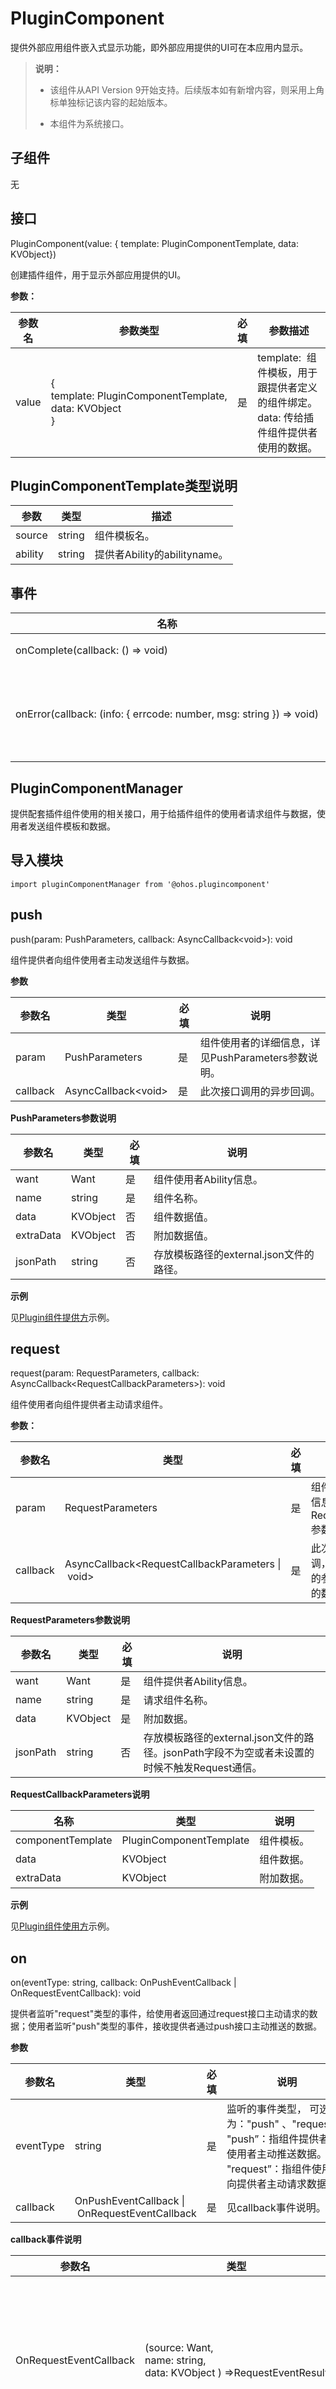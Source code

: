 # PluginComponent

提供外部应用组件嵌入式显示功能，即外部应用提供的UI可在本应用内显示。


>  **说明：**
>
> - 该组件从API Version 9开始支持。后续版本如有新增内容，则采用上角标单独标记该内容的起始版本。
>
> - 本组件为系统接口。


## 子组件

无


## 接口

PluginComponent(value: { template: PluginComponentTemplate, data: KVObject})

创建插件组件，用于显示外部应用提供的UI。

**参数：**

| 参数名 | 参数类型                                                     | 必填 | 参数描述                                                     |
| ------ | ------------------------------------------------------------ | ---- | ------------------------------------------------------------ |
| value  | {<br/>template:&nbsp;PluginComponentTemplate,<br/>data:&nbsp;KVObject<br/>} | 是   | template:&nbsp;&nbsp;组件模板，用于跟提供者定义的组件绑定。<br/>data:&nbsp;传给插件组件提供者使用的数据。 |

## PluginComponentTemplate类型说明

| 参数      | 类型     | 描述                      |
| ------- | ------ | ----------------------- |
| source  | string | 组件模板名。                  |
| ability | string | 提供者Ability的abilityname。 |


## 事件

| 名称                                       | 功能描述                                     |
| ---------------------------------------- | ---------------------------------------- |
| onComplete(callback:&nbsp;()&nbsp;=&gt;&nbsp;void) | 组件加载完成回调。                                |
| onError(callback:&nbsp;(info:&nbsp;{&nbsp;errcode:&nbsp;number,&nbsp;msg:&nbsp;string&nbsp;})&nbsp;=&gt;&nbsp;void) | 组件加载错误回调。<br/>errcode:&nbsp;错误码。<br/>msg:&nbsp;错误信息。 |


## PluginComponentManager

提供配套插件组件使用的相关接口，用于给插件组件的使用者请求组件与数据，使用者发送组件模板和数据。


## 导入模块


```
import pluginComponentManager from '@ohos.plugincomponent'
```


## push

push(param: PushParameters, callback: AsyncCallback&lt;void&gt;): void

组件提供者向组件使用者主动发送组件与数据。

**参数**

| 参数名      | 类型                        | 必填   | 说明                               |
| -------- | ------------------------- | ---- | -------------------------------- |
| param    | PushParameters            | 是    | 组件使用者的详细信息，详见PushParameters参数说明。 |
| callback | AsyncCallback&lt;void&gt; | 是    | 此次接口调用的异步回调。                     |

**PushParameters参数说明**

| 参数名       | 类型       | 必填   | 说明              |
| --------- | -------- | ---- | --------------- |
| want      | Want     | 是    | 组件使用者Ability信息。 |
| name      | string   | 是    | 组件名称。           |
| data      | KVObject | 否    | 组件数据值。          |
| extraData | KVObject | 否    | 附加数据值。          |
| jsonPath | string | 否    |  存放模板路径的external.json文件的路径。       |

**示例**

见[Plugin组件提供方](#组件提供方)示例。


## request

request(param: RequestParameters, callback: AsyncCallback&lt;RequestCallbackParameters&gt;): void

组件使用者向组件提供者主动请求组件。

**参数：**

| 参数名      | 类型                                       | 必填   | 说明                                   |
| -------- | ---------------------------------------- | ---- | ------------------------------------ |
| param    | RequestParameters                        | 是    | 组件模板的详细请求信息，详见RequestParameters参数说明。 |
| callback | AsyncCallback<RequestCallbackParameters&nbsp;\|&nbsp;void&gt; | 是    | 此次请求的异步回调，&nbsp;通过回调接口的参数返回接受请求的数据。  |

**RequestParameters参数说明**

| 参数名  | 类型       | 必填   | 说明              |
| ---- | -------- | ---- | --------------- |
| want | Want     | 是    | 组件提供者Ability信息。 |
| name | string   | 是    | 请求组件名称。         |
| data | KVObject | 是    | 附加数据。           |
| jsonPath | string | 否    |  存放模板路径的external.json文件的路径。jsonPath字段不为空或者未设置的时候不触发Request通信。       |

**RequestCallbackParameters说明**

| 名称                | 类型                      | 说明    |
| ----------------- | ----------------------- | ----- |
| componentTemplate | PluginComponentTemplate | 组件模板。 |
| data              | KVObject                | 组件数据。 |
| extraData         | KVObject                | 附加数据。 |

**示例**

见[Plugin组件使用方](#组件使用方)示例。


## on

on(eventType: string, callback: OnPushEventCallback | OnRequestEventCallback): void

提供者监听"request"类型的事件，给使用者返回通过request接口主动请求的数据；使用者监听"push"类型的事件，接收提供者通过push接口主动推送的数据。

**参数**

| 参数名       | 类型                                       | 必填   | 说明                                       |
| --------- | ---------------------------------------- | ---- | ---------------------------------------- |
| eventType | string                                   | 是    | 监听的事件类型，&nbsp;可选值为："push"&nbsp;、"request"。<br/>"push”：指组件提供者向使用者主动推送数据。<br/>"request”：指组件使用者向提供者主动请求数据。 |
| callback  | OnPushEventCallback&nbsp;\|&nbsp;OnRequestEventCallback | 是    | 见callback事件说明。                           |

**callback事件说明**

| 参数名                    | 类型                                       | 说明                                       |
| ---------------------- | ---------------------------------------- | ---------------------------------------- |
| OnRequestEventCallback | (source:&nbsp;Want,<br/>name:&nbsp;string,<br/>data:&nbsp;KVObject&nbsp;)&nbsp;=>RequestEventResult | 数据请求事件的回调。<br/>source:&nbsp;组件请求方Ability信息。<br/>name:&nbsp;请求组件名称。<br/>data:&nbsp;附加数据。<br/>返回值：&nbsp;请求数据结果。 |
| OnPushEventCallback    | (source:&nbsp;Want,<br/>template:&nbsp;PluginComponentTemplate,<br/>data:&nbsp;KVObject,<br/>extraData:&nbsp;KVObject<br/>)&nbsp;=&gt;&nbsp;void | 接收提供者主动推送的数据。<br/>source:&nbsp;组件提供者Ability信息。<br/>template:&nbsp;组件模板。<br/>data:&nbsp;组件更新数据。<br/>extraData:&nbsp;附加数据。 |

**RequestEventResult类型说明**

| 参数      | 类型     | 说明       |
| --------- | -------- | ---------- |
| template  | string   | 组件名称。 |
| data      | KVObject | 组件数据。 |
| extraData | KVObject | 附加数据。 |

**示例**

见[Plugin组件工具](#plugin组件工具)示例。

**KVObject类型说明**

| 参数   | 类型                                       | 说明                                       |
| ---- | ---------------------------------------- | ---------------------------------------- |
| key  | number&nbsp;\|&nbsp;string&nbsp;\|&nbsp;boolean&nbsp;\|&nbsp;Array&nbsp;\|&nbsp;KVObject | KVObject用[key，value]来存储数据，key是string类型的，value可以是number，string，boolean，数组或者另外的一个KVObject。 |


**external.json文件说明**

external.json文件由开发者创建。external.json中以键值对形式存放组件名称以及对应模板路径。以组件名称name作为关键字，对应模板路径作为值。

**示例**

见[external.json](#externaljson)示例。

## 示例


### 组件使用方


```ts
//PluginUserExample.ets
import plugin from "plugin_component.js"

@Entry
@Component
struct PluginUserExample {
  @StorageLink("plugincount") plugincount: Object[] = [
    { source: 'plugincomponent1', ability: 'com.example.plugin' },
    { source: 'plugintemplate', ability: 'com.example.myapplication' },
    { source: 'plugintemplate', ability: 'com.example.myapplication' }]

  build() {
    Flex({ direction: FlexDirection.Column, alignItems: ItemAlign.Center, justifyContent: FlexAlign.Center }) {
      Text('Hello World')
        .fontSize(50)
        .fontWeight(FontWeight.Bold)
      Button('Register Request Listener')
        .fontSize(30)
        .width(400)
        .height(100)
        .margin({top:20})
        .onClick(()=>{
          plugin.onListener()
          console.log("Button('Register Request Listener')")
        })
      Button('Request')
        .fontSize(50)
        .width(400)
        .height(100)
        .margin({ top: 20 })
        .onClick(() => {
          plugin.Request()
          console.log("Button('Request')")
        })
      ForEach(this.plugincount, item => {
        PluginComponent({
          template: { source: 'plugincomponent1', ability: 'com.example.plugin' },
          data: { 'countDownStartValue': 'new countDownStartValue' }
        }).size({ width: 500, height: 100 })
          .onComplete(() => {
            console.log("onComplete")
          })
          .onError(({errcode, msg}) => {
            console.log("onComplete" + errcode + ":" + msg)
          })
      })
    }
    .width('100%')
    .height('100%')
  }
}
```

### 组件提供方

```ts
//PluginProviderExample.ets
import plugin from "plugin_component.js"

@Entry
@Component
struct PluginProviderExample {
  @State message: string = 'no click!'

  build() {
    Flex({ direction: FlexDirection.Column, alignItems: ItemAlign.Center, justifyContent: FlexAlign.Center }) {
      Button('Register Push Listener')
        .fontSize(30)
        .width(400)
        .height(100)
        .margin({top:20})
        .onClick(()=>{
          plugin.onListener()
          console.log("Button('Register Push Listener')")
        })
      Button('Push')
        .fontSize(30)
        .width(400)
        .height(100)
        .margin({top:20})
        .onClick(()=>{
          plugin.Push()
          this.message = "Button('Push')"
          console.log("Button('Push')")
        })
      Text(this.message)
        .height(150)
        .fontSize(30)
        .padding(5)
        .margin(5)
    }.width('100%').height('100%').backgroundColor(0xDCDCDC).padding({ top: 5 })
  }
}
```

### Plugin组件工具


```js
//plugin_component.js
import pluginComponentManager from '@ohos.pluginComponent'

function onPushListener(source, template, data, extraData) {
  console.log("onPushListener template.source=" + template.source)
  var jsonObject = JSON.parse(data.componentTemplate.source)
  console.log("request_callback1:source json object" + jsonObject)
  var jsonArry = jsonObject.ExternalComponent
  for (var i in jsonArry) {
    console.log(jsonArry[i])
  }
  console.log("onPushListener:source json object" + jsonObject)
  console.log("onPushListener:source json string" + JSON.stringify(jsonObject))
  console.log("onPushListener template.ability=" + template.ability)
  console.log("onPushListener data=" + JSON.stringify(data))
  console.log("onPushListener extraData=" + JSON.stringify(extraData))
}

function onRequestListener(source, name, data)
{
    console.log("onRequestListener name=" + name);
    console.log("onRequestListener data=" + JSON.stringify(data));
    return {template:"plugintemplate", data:data};
}

export default {
  //register listener
  onListener() {
    pluginComponentManager.on("push", onPushListener)
    pluginComponentManager.on("request", onRequestListener)
  },
  Push() {
    // 组件提供方主动发送事件
    pluginComponentManager.push(
      {
        want: {
          bundleName: "com.example.myapplication",
          abilityName: "com.example.myapplication.MainAbility",
        },
        name: "plugintemplate",
        data: {
          "key_1": "plugin component test",
          "key_2": 34234
        },
        extraData: {
          "extra_str": "this is push event"
        },
        jsonPath: "",
      },
      (err, data) => {
        console.log("push_callback: push ok!");
      }
    )
  },
  Request() {
    // 组件使用方主动发送事件
    pluginComponentManager.request({
        want: {
          bundleName: "com.example.myapplication",
          abilityName: "com.example.myapplication.MainAbility",
        },
        name: "plugintemplate",
        data: {
          "key_1": "plugin component test",
          "key_2": 34234
        },
        jsonPath: "",
      },
      (err, data) => {
        console.log("request_callback: componentTemplate.ability=" + data.componentTemplate.ability)
        console.log("request_callback: componentTemplate.source=" + data.componentTemplate.source)
        var jsonObject = JSON.parse(data.componentTemplate.source)
        console.log("request_callback:source json object" + jsonObject)
        var jsonArry = jsonObject.ExternalComponent
        for (var i in jsonArry) {
          console.log(jsonArry[i])
        }
        console.log("request_callback:source json string" + JSON.stringify(jsonObject))
        console.log("request_callback: data=" + JSON.stringify(data.data))
        console.log("request_callback: extraData=" + JSON.stringify(data.extraData))
      }
    )
  }
}
```


### external.json
```json
{
  "plugintemplate": "ets/pages/plugintemplate.js",
  "plugintemplate2": "ets/pages/plugintemplate2.js"
}
